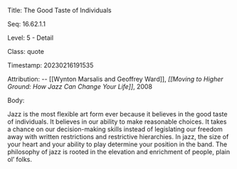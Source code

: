 Title:  The Good Taste of Individuals

Seq:    16.62.1.1

Level:  5 - Detail

Class:  quote

Timestamp: 20230216191535

Attribution: -- [[Wynton Marsalis and Geoffrey Ward]], *[[Moving to Higher Ground: How Jazz Can Change Your Life]]*, 2008

Body:

Jazz is the most flexible art form ever because it believes in the good taste of individuals. It believes in our ability to make reasonable choices. It takes a chance on our decision-making skills instead of legislating our freedom away with written restrictions and restrictive hierarchies. In jazz, the size of your heart and your ability to play determine your position in the band. The philosophy of jazz is rooted in the elevation and enrichment of people, plain ol’ folks.

